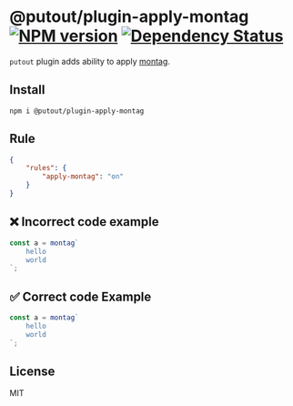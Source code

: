 # @putout/plugin-apply-montag [![NPM version][NPMIMGURL]][NPMURL] [![Dependency Status][DependencyStatusIMGURL]][DependencyStatusURL]

[NPMIMGURL]: https://img.shields.io/npm/v/@putout/plugin-apply-montag.svg?style=flat&longCache=true
[NPMURL]: https://npmjs.org/package/@putout/plugin-apply-montag"npm"
[DependencyStatusURL]: https://david-dm.org/coderaiser/putout?path=packages/plugin-apply-montag
[DependencyStatusIMGURL]: https://david-dm.org/coderaiser/putout.svg?path=packages/plugin-apply-montag

`putout` plugin adds ability to apply [montag](https://github.com/coderaiser/montag).

## Install

```
npm i @putout/plugin-apply-montag
```

## Rule

```json
{
    "rules": {
        "apply-montag": "on"
    }
}
```

## ❌ Incorrect code example

```js
const a = montag`
    hello
    world
`;
```

## ✅ Correct code Example

```js
const a = montag`
    hello
    world
`;
```

## License

MIT
